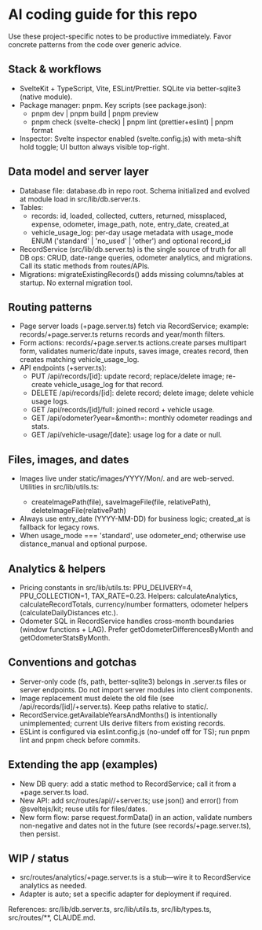 # AI coding guide for this repo

Use these project-specific notes to be productive immediately. Favor concrete patterns from the code over generic advice.

## Stack & workflows

- SvelteKit + TypeScript, Vite, ESLint/Prettier. SQLite via better-sqlite3 (native module).
- Package manager: pnpm. Key scripts (see package.json):
  - pnpm dev | pnpm build | pnpm preview
  - pnpm check (svelte-check) | pnpm lint (prettier+eslint) | pnpm format
- Inspector: Svelte inspector enabled (svelte.config.js) with meta-shift hold toggle; UI button always visible top-right.

## Data model and server layer

- Database file: database.db in repo root. Schema initialized and evolved at module load in src/lib/db.server.ts.
- Tables:
  - records: id, loaded, collected, cutters, returned, missplaced, expense, odometer, image_path, note, entry_date, created_at
  - vehicle_usage_log: per-day usage metadata with usage_mode ENUM ('standard' | 'no_used' | 'other') and optional record_id
- RecordService (src/lib/db.server.ts) is the single source of truth for all DB ops: CRUD, date-range queries, odometer analytics, and migrations. Call its static methods from routes/APIs.
- Migrations: migrateExistingRecords() adds missing columns/tables at startup. No external migration tool.

## Routing patterns

- Page server loads (+page.server.ts) fetch via RecordService; example: records/+page.server.ts returns records and year/month filters.
- Form actions: records/+page.server.ts actions.create parses multipart form, validates numeric/date inputs, saves image, creates record, then creates matching vehicle_usage_log.
- API endpoints (+server.ts):
  - PUT /api/records/[id]: update record; replace/delete image; re-create vehicle_usage_log for that record.
  - DELETE /api/records/[id]: delete record; delete image; delete vehicle usage logs.
  - GET /api/records/[id]/full: joined record + vehicle usage.
  - GET /api/odometer?year=&month=: monthly odometer readings and stats.
  - GET /api/vehicle-usage/[date]: usage log for a date or null.

## Files, images, and dates

- Images live under static/images/YYYY/Mon/<timestamp>.<ext> and are web-served. Utilities in src/lib/utils.ts:
  - createImagePath(file), saveImageFile(file, relativePath), deleteImageFile(relativePath)
- Always use entry_date (YYYY-MM-DD) for business logic; created_at is fallback for legacy rows.
- When usage_mode === 'standard', use odometer_end; otherwise use distance_manual and optional purpose.

## Analytics & helpers

- Pricing constants in src/lib/utils.ts: PPU_DELIVERY=4, PPU_COLLECTION=1, TAX_RATE=0.23. Helpers: calculateAnalytics, calculateRecordTotals, currency/number formatters, odometer helpers (calculateDailyDistances etc.).
- Odometer SQL in RecordService handles cross-month boundaries (window functions + LAG). Prefer getOdometerDifferencesByMonth and getOdometerStatsByMonth.

## Conventions and gotchas

- Server-only code (fs, path, better-sqlite3) belongs in .server.ts files or server endpoints. Do not import server modules into client components.
- Image replacement must delete the old file (see /api/records/[id]/+server.ts). Keep paths relative to static/.
- RecordService.getAvailableYearsAndMonths() is intentionally unimplemented; current UIs derive filters from existing records.
- ESLint is configured via eslint.config.js (no-undef off for TS); run pnpm lint and pnpm check before commits.

## Extending the app (examples)

- New DB query: add a static method to RecordService; call it from a +page.server.ts load.
- New API: add src/routes/api/<name>/+server.ts; use json() and error() from @sveltejs/kit; reuse utils for files/dates.
- New form flow: parse request.formData() in an action, validate numbers non-negative and dates not in the future (see records/+page.server.ts), then persist.

## WIP / status

- src/routes/analytics/+page.server.ts is a stub—wire it to RecordService analytics as needed.
- Adapter is auto; set a specific adapter for deployment if required.

References: src/lib/db.server.ts, src/lib/utils.ts, src/lib/types.ts, src/routes/\*\*, CLAUDE.md.

